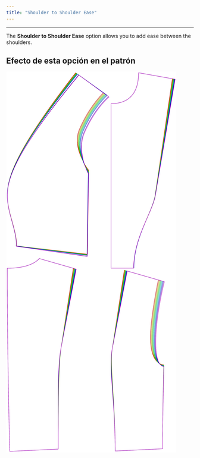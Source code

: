 ```yaml
---
title: "Shoulder to Shoulder Ease"
---
```


***

The **Shoulder to Shoulder Ease** option allows you to add ease between the shoulders.

## Efecto de esta opción en el patrón

![Esta imagen muestra el efecto de esta opción al superponer varias variantes que tienen un valor diferente para esta opción](noble_shouldertoshoulderease_sample.svg "Efecto de esta opción en el patrón")
